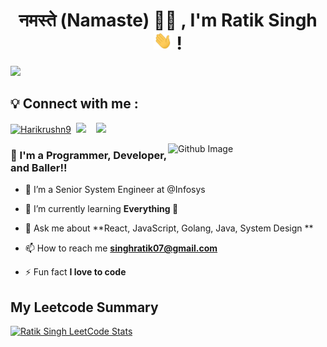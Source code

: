<h1 align="center"> नमस्ते (Namaste) 🙏🏻 , I'm Ratik Singh <img src="https://raw.githubusercontent.com/ABSphreak/ABSphreak/master/gifs/Hi.gif" width="30px"> ! </h1>
<!-- <img src="https://user-images.githubusercontent.com/54361799/108709847-4409a300-7539-11eb-8481-274ec80833a1.png" style='margin-right:"1200px";margin-left:250px;'/> -->
<img src="https://raw.githubusercontent.com/halfrost/halfrost/master/icons/header_.png"/>


## 💡 Connect with me :
<p align="left"> 
<a href="https://twitter.com/whonickumar" target="blank"><img src="https://img.shields.io/twitter/follow/whonickumar?logo=twitter&style=for-the-badge" alt="Harikrushn9" /></a>&nbsp
<a href="https://www.linkedin.com/in/ratiksingh"><img src="https://img.shields.io/badge/-ratiksingh-0077B5?style=for-the-badge&logo=Linkedin&logoColor=white"/></a>&nbsp
&nbsp
   <a href="mailto:singhratik07@gmail.com">
    <img src="https://img.shields.io/badge/-Gmail-c14438?style=for-the-badge&logo=Gmail&logoColor=white&link=mailto:singhratik07@gmail.com" />
  </a>
</p>

<img width="50%" align="right" alt="Github Image" src="https://raw.githubusercontent.com/onimur/.github/master/.resources/git-header.svg" />

<h3> 🧑 I'm a Programmer, Developer, and Baller!!</h3>

- 🔭 I’m a Senior System  Engineer at @Infosys

- 🌱 I’m currently learning **Everything 🤣**

- 💬 Ask me about **React, JavaScript, Golang, Java, System Design **

- 📫 How to reach me **singhratik07@gmail.com**

- ⚡ Fun fact **I love to code**

<p align="center">
    <h2>My Leetcode Summary</h2>
  <a href="https://github.com/JacobLinCool/LeetCode-Stats-Card" target="_blank">
    <img title="Ratik Singh LeetCode Stats" alt="Ratik Singh LeetCode Stats" src="https://leetcode.card.workers.dev/ratikkumarsingh?theme=dark&font=patrick_hand&extension=null" />
  </a>
</p>

